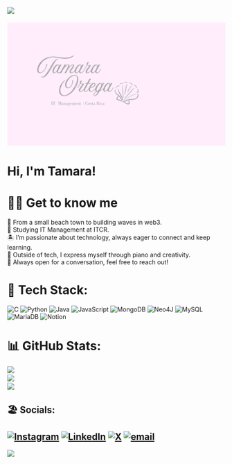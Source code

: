 <img src="https://user-images.githubusercontent.com/73097560/115834477-dbab4500-a447-11eb-908a-139a6edaec5c.gif"><br><br>
![Tamara Ortega Banner](https://github.com/tamaraortega/tamaraortega/blob/main/assets/Tamara%20Ortega.png)

# Hi, I'm Tamara!

# 🏄‍♀️ Get to know me 
🌺 From a small beach town to building waves in web3. <br>🐚 Studying IT Management at ITCR.<br>🏝️ I’m passionate about technology, always eager to connect and keep learning.<br>🎹 Outside of tech, I express myself through piano and creativity.<br>🌊 Always open for a conversation, feel free to reach out! 


# 🌊 Tech Stack:
![C](https://img.shields.io/badge/c-%2300599C.svg?style=for-the-badge&logo=c&logoColor=white) ![Python](https://img.shields.io/badge/python-3670A0?style=for-the-badge&logo=python&logoColor=ffdd54) ![Java](https://img.shields.io/badge/java-%23ED8B00.svg?style=for-the-badge&logo=openjdk&logoColor=white) ![JavaScript](https://img.shields.io/badge/javascript-%23323330.svg?style=for-the-badge&logo=javascript&logoColor=%23F7DF1E) ![MongoDB](https://img.shields.io/badge/MongoDB-%234ea94b.svg?style=for-the-badge&logo=mongodb&logoColor=white) ![Neo4J](https://img.shields.io/badge/Neo4j-008CC1?style=for-the-badge&logo=neo4j&logoColor=white) ![MySQL](https://img.shields.io/badge/mysql-4479A1.svg?style=for-the-badge&logo=mysql&logoColor=white) ![MariaDB](https://img.shields.io/badge/MariaDB-003545?style=for-the-badge&logo=mariadb&logoColor=white) ![Notion](https://img.shields.io/badge/Notion-%23000000.svg?style=for-the-badge&logo=notion&logoColor=white)

# 📊 GitHub Stats:
![](https://github-readme-stats.vercel.app/api?username=tamaraortega&theme=dark&hide_border=false&include_all_commits=false&count_private=false)<br/>
![](https://nirzak-streak-stats.vercel.app/?user=tamaraortega&theme=dark&hide_border=false)<br/>
![](https://github-readme-stats.vercel.app/api/top-langs/?username=tamaraortega&theme=dark&hide_border=false&include_all_commits=false&count_private=false&layout=compact)

## 🏖️ Socials:
[![Instagram](https://img.shields.io/badge/Instagram-%23E4405F.svg?logo=Instagram&logoColor=white)](https://instagram.com/__zuuara) [![LinkedIn](https://img.shields.io/badge/LinkedIn-%230077B5.svg?logo=linkedin&logoColor=white)](https://linkedin.com/in/tamara-ortega-80a0a2372) [![X](https://img.shields.io/badge/X-black.svg?logo=X&logoColor=white)](https://x.com/@tamaraortegav) [![email](https://img.shields.io/badge/Email-D14836?logo=gmail&logoColor=white)](mailto:tamaraov246@gmail.com) 
---
[![](https://visitcount.itsvg.in/api?id=tamaraortega&icon=0&color=0)](https://visitcount.itsvg.in)

<!-- Proudly created with GPRM ( https://gprm.itsvg.in ) -->
